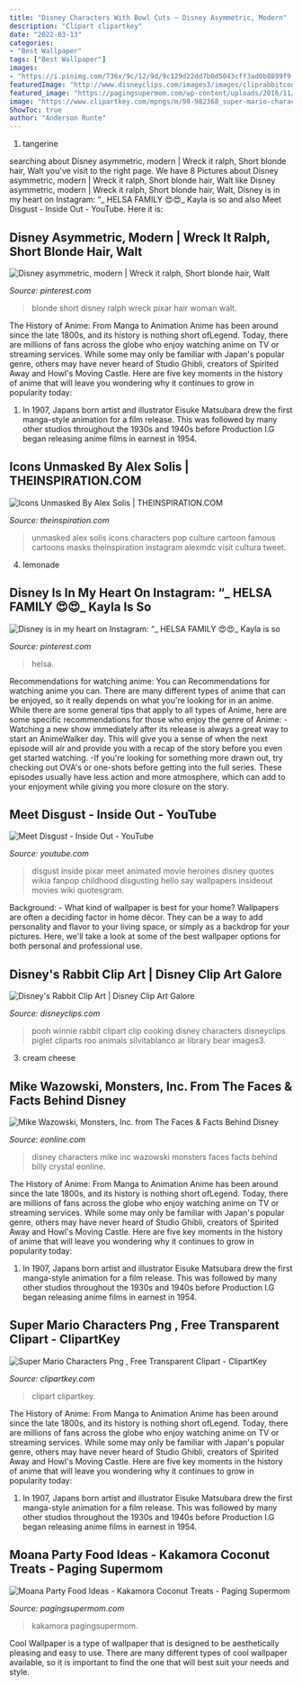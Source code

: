 ```yaml
---
title: "Disney Characters With Bowl Cuts ~ Disney Asymmetric, Modern"
description: "Clipart clipartkey"
date: "2022-03-13"
categories:
- "Best Wallpaper"
tags: ["Best Wallpaper"]
images:
- "https://i.pinimg.com/736x/9c/12/9d/9c129d22dd7b0d5043cff3ad0b8899f9.jpg"
featuredImage: "http://www.disneyclips.com/images3/images/cliprabbitcook.gif"
featured_image: "https://pagingsupermom.com/wp-content/uploads/2016/11/moana-kakamora-printable.jpg"
image: "https://www.clipartkey.com/mpngs/m/98-982368_super-mario-characters-png.png"
ShowToc: true
author: "Anderson Runte"
---
```



1. tangerine 

	

		
searching about Disney asymmetric, modern | Wreck it ralph, Short blonde hair, Walt you've visit to the right page. We have 8 Pictures about Disney asymmetric, modern | Wreck it ralph, Short blonde hair, Walt like Disney asymmetric, modern | Wreck it ralph, Short blonde hair, Walt, Disney is in my heart on Instagram: “_ HELSA FAMILY 😍😍_ Kayla is so and also Meet Disgust - Inside Out - YouTube. Here it is:
		
    
## Disney Asymmetric, Modern | Wreck It Ralph, Short Blonde Hair, Walt

<img loading=lazy src="https://i.pinimg.com/736x/ff/fc/d3/fffcd362db9de99ea3c7e11a4c60e8fa--short-blonde-blonde-hairstyles.jpg" onerror="this.onerror=null;this.src='https://tse4.mm.bing.net/th?id=OIP.yj3gRZ6RhyNhGbrC81LToQEaEs&amp;pid=15.1';" alt="Disney asymmetric, modern | Wreck it ralph, Short blonde hair, Walt">

_Source: pinterest.com_

>blonde short disney ralph wreck pixar hair woman walt. 

	

The History of Anime: From Manga to Animation
Anime has been around since the late 1800s, and its history is nothing short ofLegend. Today, there are millions of fans across the globe who enjoy watching anime on TV or streaming services. While some may only be familiar with Japan's popular genre, others may have never heard of Studio Ghibli, creators of Spirited Away and Howl's Moving Castle. Here are five key moments in the history of anime that will leave you wondering why it continues to grow in popularity today:
1) In 1907, Japans born artist and illustrator Eisuke Matsubara drew the first manga-style animation for a film release. This was followed by many other studios throughout the 1930s and 1940s before Production I.G began releasing anime films in earnest in 1954.

    
## Icons Unmasked By Alex Solis | THEINSPIRATION.COM

<img loading=lazy src="http://www.theinspiration.com/wp-content/uploads/Icons_Unmasked_New_Illustrations_Of_Famous_Characters_in_Pop_Culture_by_Alex_Solis_2017_09.jpg" onerror="this.onerror=null;this.src='https://tse1.mm.bing.net/th?id=OIP.pT9boThLDLyPk-BzHhmiMgHaIz&amp;pid=15.1';" alt="Icons Unmasked By Alex Solis | THEINSPIRATION.COM">

_Source: theinspiration.com_

>unmasked alex solis icons characters pop culture cartoon famous cartoons masks theinspiration instagram alexmdc visit cultura tweet. 

	

4. lemonade 

    
## Disney Is In My Heart On Instagram: “_ HELSA FAMILY 😍😍_ Kayla Is So

<img loading=lazy src="https://i.pinimg.com/736x/9c/12/9d/9c129d22dd7b0d5043cff3ad0b8899f9.jpg" onerror="this.onerror=null;this.src='https://tse3.mm.bing.net/th?id=OIP.ANpcIpRLpP18ArFk4Sn51wHaD3&amp;pid=15.1';" alt="Disney is in my heart on Instagram: “_ HELSA FAMILY 😍😍_ Kayla is so">

_Source: pinterest.com_

>helsa. 

	

Recommendations for watching anime: You can
Recommendations for watching anime you can. There are many different types of anime that can be enjoyed, so it really depends on what you're looking for in an anime. While there are some general tips that apply to all types of Anime, here are some specific recommendations for those who enjoy the genre of Anime: 
-Watching a new show immediately after its release is always a great way to start an AnimeWalker day. This will give you a sense of when the next episode will air and provide you with a recap of the story before you even get started watching. 
-If you're looking for something more drawn out, try checking out OVA's or one-shots before getting into the full series. These episodes usually have less action and more atmosphere, which can add to your enjoyment while giving you more closure on the story.

    
## Meet Disgust - Inside Out - YouTube

<img loading=lazy src="http://i.ytimg.com/vi/7yKL4XdvoFs/maxresdefault.jpg" onerror="this.onerror=null;this.src='https://tse4.mm.bing.net/th?id=OIP.zPcLNLan0GHHEjIRkdF8qgHaEK&amp;pid=15.1';" alt="Meet Disgust - Inside Out - YouTube">

_Source: youtube.com_

>disgust inside pixar meet animated movie heroines disney quotes wikia fanpop childhood disgusting hello say wallpapers insideout movies wiki quotesgram. 

	

Background: - What kind of wallpaper is best for your home?
Wallpapers are often a deciding factor in home décor. They can be a way to add personality and flavor to your living space, or simply as a backdrop for your pictures. Here, we'll take a look at some of the best wallpaper options for both personal and professional use.

    
## Disney&#039;s Rabbit Clip Art | Disney Clip Art Galore

<img loading=lazy src="http://www.disneyclips.com/images3/images/cliprabbitcook.gif" onerror="this.onerror=null;this.src='https://tse4.mm.bing.net/th?id=OIP.W0RA8rlVqDE7YafOmSkk1wAAAA&amp;pid=15.1';" alt="Disney&#039;s Rabbit Clip Art | Disney Clip Art Galore">

_Source: disneyclips.com_

>pooh winnie rabbit clipart clip cooking disney characters disneyclips piglet cliparts roo animals silvitablanco ar library bear images3. 

	

3. cream cheese 

    
## Mike Wazowski, Monsters, Inc. From The Faces &amp; Facts Behind Disney

<img loading=lazy src="http://akns-images.eonline.com/eol_images/Entire_Site/2014330/rs_1024x759-140430141706-1024.mu.cm.43014.jpg" onerror="this.onerror=null;this.src='https://tse2.mm.bing.net/th?id=OIP.reNqs5wFx6_O0lpbMSh6dgHaFf&amp;pid=15.1';" alt="Mike Wazowski, Monsters, Inc. from The Faces &amp; Facts Behind Disney">

_Source: eonline.com_

>disney characters mike inc wazowski monsters faces facts behind billy crystal eonline. 

	

The History of Anime: From Manga to Animation
Anime has been around since the late 1800s, and its history is nothing short ofLegend. Today, there are millions of fans across the globe who enjoy watching anime on TV or streaming services. While some may only be familiar with Japan's popular genre, others may have never heard of Studio Ghibli, creators of Spirited Away and Howl's Moving Castle. Here are five key moments in the history of anime that will leave you wondering why it continues to grow in popularity today:
1) In 1907, Japans born artist and illustrator Eisuke Matsubara drew the first manga-style animation for a film release. This was followed by many other studios throughout the 1930s and 1940s before Production I.G began releasing anime films in earnest in 1954.

    
## Super Mario Characters Png , Free Transparent Clipart - ClipartKey

<img loading=lazy src="https://www.clipartkey.com/mpngs/m/98-982368_super-mario-characters-png.png" onerror="this.onerror=null;this.src='https://tse3.mm.bing.net/th?id=OIP.gfovCgbRNbSLdRvZsjLTEQHaM1&amp;pid=15.1';" alt="Super Mario Characters Png , Free Transparent Clipart - ClipartKey">

_Source: clipartkey.com_

>clipart clipartkey. 

	

The History of Anime: From Manga to Animation
Anime has been around since the late 1800s, and its history is nothing short ofLegend. Today, there are millions of fans across the globe who enjoy watching anime on TV or streaming services. While some may only be familiar with Japan's popular genre, others may have never heard of Studio Ghibli, creators of Spirited Away and Howl's Moving Castle. Here are five key moments in the history of anime that will leave you wondering why it continues to grow in popularity today:
1) In 1907, Japans born artist and illustrator Eisuke Matsubara drew the first manga-style animation for a film release. This was followed by many other studios throughout the 1930s and 1940s before Production I.G began releasing anime films in earnest in 1954.

    
## Moana Party Food Ideas - Kakamora Coconut Treats - Paging Supermom

<img loading=lazy src="https://pagingsupermom.com/wp-content/uploads/2016/11/moana-kakamora-printable.jpg" onerror="this.onerror=null;this.src='https://tse3.mm.bing.net/th?id=OIP.OJQ9Z1a3fGDK6kLX-QO-WAHaFu&amp;pid=15.1';" alt="Moana Party Food Ideas - Kakamora Coconut Treats - Paging Supermom">

_Source: pagingsupermom.com_

>kakamora pagingsupermom. 

	

Cool Wallpaper is a type of wallpaper that is designed to be aesthetically pleasing and easy to use. There are many different types of cool wallpaper available, so it is important to find the one that will best suit your needs and style.

